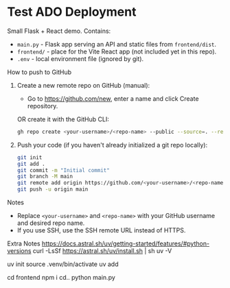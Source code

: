 # Test ADO Deployment

Small Flask + React demo. Contains:

- `main.py` - Flask app serving an API and static files from `frontend/dist`.
- `frontend/` - place for the Vite React app (not included yet in this repo).
- `.env` - local environment file (ignored by git).

How to push to GitHub

1) Create a new remote repo on GitHub (manual):
   - Go to https://github.com/new, enter a name and click Create repository.

   OR create it with the GitHub CLI:
   ```bash
   gh repo create <your-username>/<repo-name> --public --source=. --remote=origin
   ```

2) Push your code (if you haven't already initialized a git repo locally):
   ```bash
   git init
   git add .
   git commit -m "Initial commit"
   git branch -M main
   git remote add origin https://github.com/<your-username>/<repo-name>.git
   git push -u origin main
   ```

Notes
- Replace `<your-username>` and `<repo-name>` with your GitHub username and desired repo name.
- If you use SSH, use the SSH remote URL instead of HTTPS.

Extra Notes
https://docs.astral.sh/uv/getting-started/features/#python-versions
curl -LsSf https://astral.sh/uv/install.sh | sh
uv -V

uv init
source .venv/bin/activate
uv add <package name>

cd frontend
npm i
cd..
python main.py
